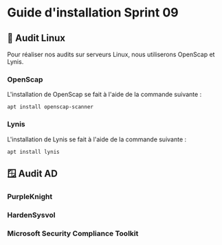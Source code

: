 # Guide d'installation Sprint 09

## 🐧 Audit Linux

Pour réaliser nos audits sur serveurs Linux, nous utiliserons OpenScap et Lynis.

### OpenScap

L'installation de OpenScap se fait à l'aide de la commande suivante :

```apt install openscap-scanner```

### Lynis

L'installation de Lynis se fait à l'aide de la commande suivante :

```apt install lynis```

## 🪟 Audit AD

### PurpleKnight

### HardenSysvol

### Microsoft Security Compliance Toolkit
